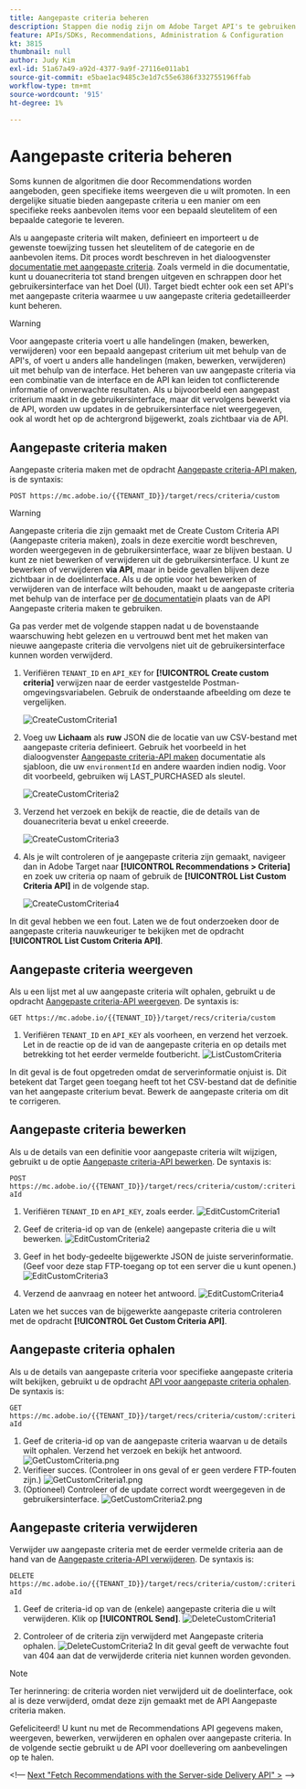 ```yaml
---
title: Aangepaste criteria beheren
description: Stappen die nodig zijn om Adobe Target API's te gebruiken voor het beheren, maken, weergeven, bewerken, ophalen en verwijderen van Adobe Target Recommendations-criteria.
feature: APIs/SDKs, Recommendations, Administration & Configuration
kt: 3815
thumbnail: null
author: Judy Kim
exl-id: 51a67a49-a92d-4377-9a9f-27116e011ab1
source-git-commit: e5bae1ac9485c3e1d7c55e6386f332755196ffab
workflow-type: tm+mt
source-wordcount: '915'
ht-degree: 1%

---
```


# Aangepaste criteria beheren

Soms kunnen de algoritmen die door Recommendations worden aangeboden, geen specifieke items weergeven die u wilt promoten. In een dergelijke situatie bieden aangepaste criteria u een manier om een specifieke reeks aanbevolen items voor een bepaald sleutelitem of een bepaalde categorie te leveren.

Als u aangepaste criteria wilt maken, definieert en importeert u de gewenste toewijzing tussen het sleutelitem of de categorie en de aanbevolen items. Dit proces wordt beschreven in het dialoogvenster [documentatie met aangepaste criteria](https://experienceleague.adobe.com/docs/target/using/recommendations/criteria/recommendations-csv.html). Zoals vermeld in die documentatie, kunt u douanecriteria tot stand brengen uitgeven en schrappen door het gebruikersinterface van het Doel (UI). Target biedt echter ook een set API&#39;s met aangepaste criteria waarmee u uw aangepaste criteria gedetailleerder kunt beheren.

>[!WARNING]
>
>Voor aangepaste criteria voert u alle handelingen (maken, bewerken, verwijderen) voor een bepaald aangepast criterium uit met behulp van de API&#39;s, of voert u anders alle handelingen (maken, bewerken, verwijderen) uit met behulp van de interface. Het beheren van uw aangepaste criteria via een combinatie van de interface en de API kan leiden tot conflicterende informatie of onverwachte resultaten. Als u bijvoorbeeld een aangepast criterium maakt in de gebruikersinterface, maar dit vervolgens bewerkt via de API, worden uw updates in de gebruikersinterface niet weergegeven, ook al wordt het op de achtergrond bijgewerkt, zoals zichtbaar via de API.

## Aangepaste criteria maken

Aangepaste criteria maken met de opdracht [Aangepaste criteria-API maken](https://developers.adobetarget.com/api/recommendations/#operation/createCriteriaCustom), is de syntaxis:

`POST https://mc.adobe.io/{{TENANT_ID}}/target/recs/criteria/custom`

>[!WARNING]
>
>Aangepaste criteria die zijn gemaakt met de Create Custom Criteria API (Aangepaste criteria maken), zoals in deze exercitie wordt beschreven, worden weergegeven in de gebruikersinterface, waar ze blijven bestaan. U kunt ze niet bewerken of verwijderen uit de gebruikersinterface. U kunt ze bewerken of verwijderen **via API**, maar in beide gevallen blijven deze zichtbaar in de doelinterface. Als u de optie voor het bewerken of verwijderen van de interface wilt behouden, maakt u de aangepaste criteria met behulp van de interface per [de documentatie](https://experienceleague.adobe.com/docs/target/using/recommendations/criteria/recommendations-csv.html)in plaats van de API Aangepaste criteria maken te gebruiken.

Ga pas verder met de volgende stappen nadat u de bovenstaande waarschuwing hebt gelezen en u vertrouwd bent met het maken van nieuwe aangepaste criteria die vervolgens niet uit de gebruikersinterface kunnen worden verwijderd.

1. Verifiëren `TENANT_ID` en `API_KEY` for **[!UICONTROL Create custom criteria]** verwijzen naar de eerder vastgestelde Postman-omgevingsvariabelen. Gebruik de onderstaande afbeelding om deze te vergelijken.

   ![CreateCustomCriteria1](assets/CreateCustomCriteria1.png)

1. Voeg uw **Lichaam** als **ruw** JSON die de locatie van uw CSV-bestand met aangepaste criteria definieert. Gebruik het voorbeeld in het dialoogvenster [Aangepaste criteria-API maken](https://developers.adobetarget.com/api/recommendations/#operation/getAllCriteriaCustom) documentatie als sjabloon, die uw `environmentId` en andere waarden indien nodig. Voor dit voorbeeld, gebruiken wij LAST_PURCHASED als sleutel.

   ![CreateCustomCriteria2](assets/CreateCustomCriteria2.png)

1. Verzend het verzoek en bekijk de reactie, die de details van de douanecriteria bevat u enkel creeerde.

   ![CreateCustomCriteria3](assets/CreateCustomCriteria3.png)

1. Als je wilt controleren of je aangepaste criteria zijn gemaakt, navigeer dan in Adobe Target naar **[!UICONTROL Recommendations > Criteria]** en zoek uw criteria op naam of gebruik de **[!UICONTROL List Custom Criteria API]** in de volgende stap.

   ![CreateCustomCriteria4](assets/CreateCustomCriteria4.png)

In dit geval hebben we een fout. Laten we de fout onderzoeken door de aangepaste criteria nauwkeuriger te bekijken met de opdracht **[!UICONTROL List Custom Criteria API]**.

## Aangepaste criteria weergeven

Als u een lijst met al uw aangepaste criteria wilt ophalen, gebruikt u de opdracht [Aangepaste criteria-API weergeven](https://developers.adobetarget.com/api/recommendations/#operation/getAllCriteriaCustom). De syntaxis is:

`GET https://mc.adobe.io/{{TENANT_ID}}/target/recs/criteria/custom`

1. Verifiëren `TENANT_ID` en `API_KEY` als voorheen, en verzend het verzoek. Let in de reactie op de id van de aangepaste criteria en op details met betrekking tot het eerder vermelde foutbericht.
   ![ListCustomCriteria](assets/ListCustomCriteria.png)

In dit geval is de fout opgetreden omdat de serverinformatie onjuist is. Dit betekent dat Target geen toegang heeft tot het CSV-bestand dat de definitie van het aangepaste criterium bevat. Bewerk de aangepaste criteria om dit te corrigeren.

## Aangepaste criteria bewerken

Als u de details van een definitie voor aangepaste criteria wilt wijzigen, gebruikt u de optie [Aangepaste criteria-API bewerken](https://developers.adobetarget.com/api/recommendations/#operation/updateCriteriaCustom). De syntaxis is:

`POST https://mc.adobe.io/{{TENANT_ID}}/target/recs/criteria/custom/:criteriaId`

1. Verifiëren `TENANT_ID` en `API_KEY`, zoals eerder.
   ![EditCustomCriteria1](assets/EditCustomCriteria1.png)

1. Geef de criteria-id op van de (enkele) aangepaste criteria die u wilt bewerken.
   ![EditCustomCriteria2](assets/EditCustomCriteria2.png)

1. Geef in het body-gedeelte bijgewerkte JSON de juiste serverinformatie. (Geef voor deze stap FTP-toegang op tot een server die u kunt openen.)
   ![EditCustomCriteria3](assets/EditCustomCriteria3.png)

1. Verzend de aanvraag en noteer het antwoord.
   ![EditCustomCriteria4](assets/EditCustomCriteria4.png)

Laten we het succes van de bijgewerkte aangepaste criteria controleren met de opdracht **[!UICONTROL Get Custom Criteria API]**.

## Aangepaste criteria ophalen

Als u de details van aangepaste criteria voor specifieke aangepaste criteria wilt bekijken, gebruikt u de opdracht [API voor aangepaste criteria ophalen](https://developers.adobetarget.com/api/recommendations/#operation/getCriteriaCustom). De syntaxis is:

`GET https://mc.adobe.io/{{TENANT_ID}}/target/recs/criteria/custom/:criteriaId`

1. Geef de criteria-id op van de aangepaste criteria waarvan u de details wilt ophalen. Verzend het verzoek en bekijk het antwoord.
   ![GetCustomCriteria.png](assets/GetCustomCriteria.png)
1. Verifieer succes. (Controleer in ons geval of er geen verdere FTP-fouten zijn.)
   ![GetCustomCriteria1.png](assets/GetCustomCriteria1.png)
1. (Optioneel) Controleer of de update correct wordt weergegeven in de gebruikersinterface.
   ![GetCustomCriteria2.png](assets/GetCustomCriteria2.png)

## Aangepaste criteria verwijderen

Verwijder uw aangepaste criteria met de eerder vermelde criteria aan de hand van de [Aangepaste criteria-API verwijderen](https://developers.adobetarget.com/api/recommendations/#operation/deleteCriteriaCustom). De syntaxis is:

`DELETE https://mc.adobe.io/{{TENANT_ID}}/target/recs/criteria/custom/:criteriaId`

1. Geef de criteria-id op van de (enkele) aangepaste criteria die u wilt verwijderen. Klik op **[!UICONTROL Send]**.
   ![DeleteCustomCriteria1](assets/DeleteCustomCriteria1.png)

1. Controleer of de criteria zijn verwijderd met Aangepaste criteria ophalen.
   ![DeleteCustomCriteria2](assets/DeleteCustomCriteria2.png)
In dit geval geeft de verwachte fout van 404 aan dat de verwijderde criteria niet kunnen worden gevonden.

>[!NOTE]
>
>Ter herinnering: de criteria worden niet verwijderd uit de doelinterface, ook al is deze verwijderd, omdat deze zijn gemaakt met de API Aangepaste criteria maken.

Gefeliciteerd! U kunt nu met de Recommendations API gegevens maken, weergeven, bewerken, verwijderen en ophalen over aangepaste criteria. In de volgende sectie gebruikt u de API voor doellevering om aanbevelingen op te halen.

&lt;!— [Next &quot;Fetch Recommendations with the Server-side Delivery API&quot; >](fetch-recs-server-side-delivery-api.md) —>
